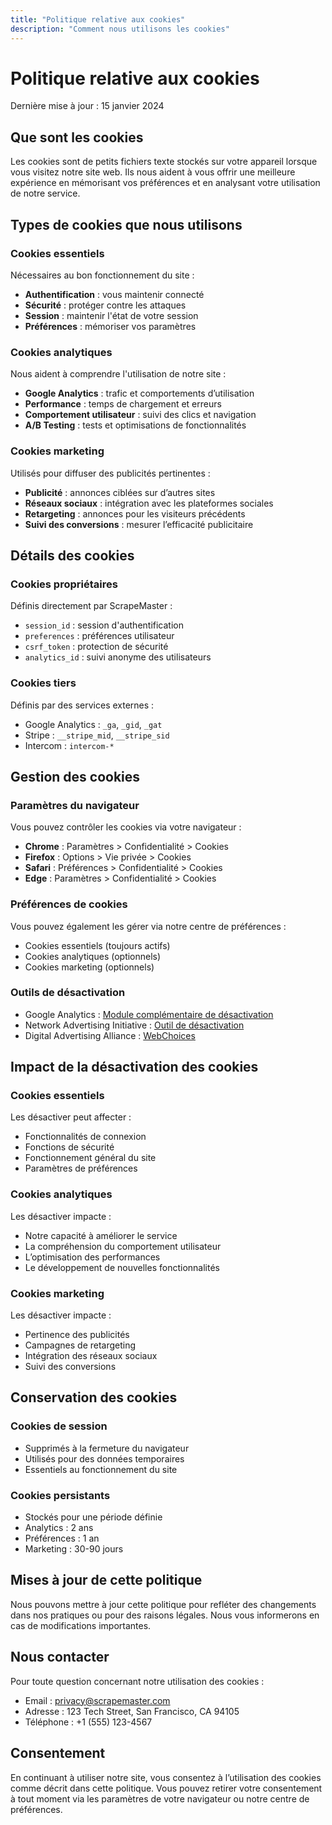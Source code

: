 ```yaml
---
title: "Politique relative aux cookies"
description: "Comment nous utilisons les cookies"
---
```


# Politique relative aux cookies

Dernière mise à jour : 15 janvier 2024

## Que sont les cookies

Les cookies sont de petits fichiers texte stockés sur votre appareil lorsque vous visitez notre site web. Ils nous aident à vous offrir une meilleure expérience en mémorisant vos préférences et en analysant votre utilisation de notre service.

## Types de cookies que nous utilisons

### Cookies essentiels

Nécessaires au bon fonctionnement du site :
- **Authentification** : vous maintenir connecté
- **Sécurité** : protéger contre les attaques
- **Session** : maintenir l'état de votre session
- **Préférences** : mémoriser vos paramètres

### Cookies analytiques

Nous aident à comprendre l'utilisation de notre site :
- **Google Analytics** : trafic et comportements d’utilisation
- **Performance** : temps de chargement et erreurs
- **Comportement utilisateur** : suivi des clics et navigation
- **A/B Testing** : tests et optimisations de fonctionnalités

### Cookies marketing

Utilisés pour diffuser des publicités pertinentes :
- **Publicité** : annonces ciblées sur d’autres sites
- **Réseaux sociaux** : intégration avec les plateformes sociales
- **Retargeting** : annonces pour les visiteurs précédents
- **Suivi des conversions** : mesurer l’efficacité publicitaire

## Détails des cookies

### Cookies propriétaires

Définis directement par ScrapeMaster :
- `session_id` : session d'authentification
- `preferences` : préférences utilisateur
- `csrf_token` : protection de sécurité
- `analytics_id` : suivi anonyme des utilisateurs

### Cookies tiers
Définis par des services externes :
- Google Analytics : `_ga`, `_gid`, `_gat`
- Stripe : `__stripe_mid`, `__stripe_sid`
- Intercom : `intercom-*`

## Gestion des cookies

### Paramètres du navigateur
Vous pouvez contrôler les cookies via votre navigateur :
- **Chrome** : Paramètres > Confidentialité > Cookies
- **Firefox** : Options > Vie privée > Cookies
- **Safari** : Préférences > Confidentialité > Cookies
- **Edge** : Paramètres > Confidentialité > Cookies

### Préférences de cookies
Vous pouvez également les gérer via notre centre de préférences :
- Cookies essentiels (toujours actifs)
- Cookies analytiques (optionnels)
- Cookies marketing (optionnels)

### Outils de désactivation
- Google Analytics : [Module complémentaire de désactivation](https://tools.google.com/dlpage/gaoptout)
- Network Advertising Initiative : [Outil de désactivation](http://optout.networkadvertising.org/)
- Digital Advertising Alliance : [WebChoices](http://optout.aboutads.info/)

## Impact de la désactivation des cookies

### Cookies essentiels
Les désactiver peut affecter :
- Fonctionnalités de connexion
- Fonctions de sécurité
- Fonctionnement général du site
- Paramètres de préférences

### Cookies analytiques
Les désactiver impacte :
- Notre capacité à améliorer le service
- La compréhension du comportement utilisateur
- L’optimisation des performances
- Le développement de nouvelles fonctionnalités

### Cookies marketing
Les désactiver impacte :
- Pertinence des publicités
- Campagnes de retargeting
- Intégration des réseaux sociaux
- Suivi des conversions

## Conservation des cookies

### Cookies de session
- Supprimés à la fermeture du navigateur
- Utilisés pour des données temporaires
- Essentiels au fonctionnement du site

### Cookies persistants
- Stockés pour une période définie
- Analytics : 2 ans
- Préférences : 1 an
- Marketing : 30-90 jours

## Mises à jour de cette politique

Nous pouvons mettre à jour cette politique pour refléter des changements dans nos pratiques ou pour des raisons légales. Nous vous informerons en cas de modifications importantes.

## Nous contacter

Pour toute question concernant notre utilisation des cookies :

- Email : privacy@scrapemaster.com
- Adresse : 123 Tech Street, San Francisco, CA 94105
- Téléphone : +1 (555) 123-4567

## Consentement

En continuant à utiliser notre site, vous consentez à l’utilisation des cookies comme décrit dans cette politique. Vous pouvez retirer votre consentement à tout moment via les paramètres de votre navigateur ou notre centre de préférences.
